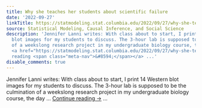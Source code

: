 ```yaml
---
title: Why she teaches her students about scientific failure
date: '2022-09-27'
linkTitle: https://statmodeling.stat.columbia.edu/2022/09/27/why-she-teachers-her-students-about-scientific-failure/
source: Statistical Modeling, Causal Inference, and Social Science
description: 'Jennifer Lanni writes: With class about to start, I print 14 Western
  blot images for my students to discuss. The 3-hour lab is supposed to be the culmination
  of a weekslong research project in my undergraduate biology course, the day &#8230;
  <a href="https://statmodeling.stat.columbia.edu/2022/09/27/why-she-teachers-her-students-about-scientific-failure/">Continue
  reading <span class="meta-nav">&#8594;</span></a> ...'
disable_comments: true
---
```

Jennifer Lanni writes: With class about to start, I print 14 Western blot images for my students to discuss. The 3-hour lab is supposed to be the culmination of a weekslong research project in my undergraduate biology course, the day &#8230; <a href="https://statmodeling.stat.columbia.edu/2022/09/27/why-she-teachers-her-students-about-scientific-failure/">Continue reading <span class="meta-nav">&#8594;</span></a> ...